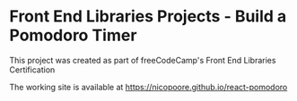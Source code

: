 # Front End Libraries Projects - Build a Pomodoro Timer

This project was created as part of freeCodeCamp's Front End Libraries Certification

The working site is available at https://nicopoore.github.io/react-pomodoro

